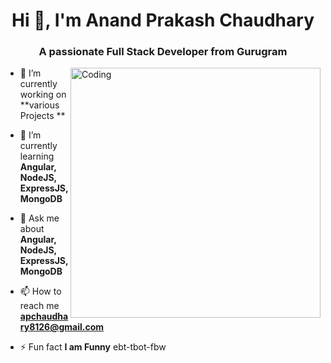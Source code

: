 <h1 align="center">Hi 👋, I'm Anand Prakash Chaudhary</h1>
<h3 align="center">A passionate Full Stack Developer from Gurugram</h3>
<img align="right" alt="Coding" width="400" src="https://cdn.dribbble.com/users/1162077/screenshots/3848914/programmer.gif">
<p align="left"> </p>

<p align="left">  

- 🔭 I’m currently working on **various Projects **

- 🌱 I’m currently learning **Angular, NodeJS, ExpressJS, MongoDB**

- 💬 Ask me about **Angular, NodeJS, ExpressJS, MongoDB**

- 📫 How to reach me **apchaudhary8126@gmail.com**

- ⚡ Fun fact **I am Funny**
ebt-tbot-fbw

